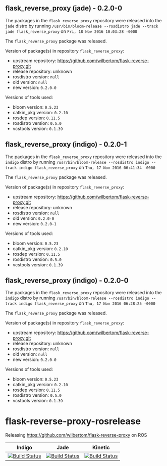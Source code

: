## flask_reverse_proxy (jade) - 0.2.0-0

The packages in the `flask_reverse_proxy` repository were released into the `jade` distro by running `/usr/bin/bloom-release --rosdistro jade --track jade flask_reverse_proxy` on `Fri, 18 Nov 2016 10:03:28 -0000`

The `flask_reverse_proxy` package was released.

Version of package(s) in repository `flask_reverse_proxy`:

- upstream repository: https://github.com/wilbertom/flask-reverse-proxy.git
- release repository: unknown
- rosdistro version: `null`
- old version: `null`
- new version: `0.2.0-0`

Versions of tools used:

- bloom version: `0.5.23`
- catkin_pkg version: `0.2.10`
- rosdep version: `0.11.5`
- rosdistro version: `0.5.0`
- vcstools version: `0.1.39`


## flask_reverse_proxy (indigo) - 0.2.0-1

The packages in the `flask_reverse_proxy` repository were released into the `indigo` distro by running `/usr/bin/bloom-release --rosdistro indigo --track indigo flask_reverse_proxy` on `Thu, 17 Nov 2016 06:41:34 -0000`

The `flask_reverse_proxy` package was released.

Version of package(s) in repository `flask_reverse_proxy`:

- upstream repository: https://github.com/wilbertom/flask-reverse-proxy.git
- release repository: unknown
- rosdistro version: `null`
- old version: `0.2.0-0`
- new version: `0.2.0-1`

Versions of tools used:

- bloom version: `0.5.23`
- catkin_pkg version: `0.2.10`
- rosdep version: `0.11.5`
- rosdistro version: `0.5.0`
- vcstools version: `0.1.39`


## flask_reverse_proxy (indigo) - 0.2.0-0

The packages in the `flask_reverse_proxy` repository were released into the `indigo` distro by running `/usr/bin/bloom-release --rosdistro indigo --track indigo flask_reverse_proxy` on `Thu, 17 Nov 2016 06:28:25 -0000`

The `flask_reverse_proxy` package was released.

Version of package(s) in repository `flask_reverse_proxy`:

- upstream repository: https://github.com/wilbertom/flask-reverse-proxy.git
- release repository: unknown
- rosdistro version: `null`
- old version: `null`
- new version: `0.2.0-0`

Versions of tools used:

- bloom version: `0.5.23`
- catkin_pkg version: `0.2.10`
- rosdep version: `0.11.5`
- rosdistro version: `0.5.0`
- vcstools version: `0.1.39`


# flask-reverse-proxy-rosrelease
Releasing https://github.com/wilbertom/flask-reverse-proxy on ROS

| Indigo | Jade | Kinetic |
|:------:|:----:|:-------:|
| [![Build Status](https://travis-ci.org/asmodehn/flask-reverse-proxy-rosrelease.svg?branch=release%2Findigo%2Fflask_reverse_proxy)](https://travis-ci.org/asmodehn/flask-reverse-proxy-rosrelease)| [![Build Status](https://travis-ci.org/asmodehn/flask-reverse-proxy-rosrelease.svg?branch=release%2Fjade%2Fflask_reverse_proxy)](https://travis-ci.org/asmodehn/flask-reverse-proxy-rosrelease) | [![Build Status](https://travis-ci.org/asmodehn/flask-reverse-proxy-rosrelease.svg?branch=release%2Fkinetic%2Fflask_reverse_proxy)](https://travis-ci.org/asmodehn/flask-reverse-proxy-rosrelease)|
